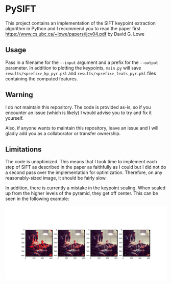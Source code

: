 # PySIFT

This project contains an implementation of the SIFT keypoint extraction algorithm in Python and I recommend you to read the paper first https://www.cs.ubc.ca/~lowe/papers/ijcv04.pdf by David G. Lowe

## Usage

Pass in a filename for the `--input` argument and a prefix for the `--output` parameter. In addition to plotting the keypoints, `main.py` will save `results/<prefix>_kp_pyr.pkl` and `results/<prefix>_feats_pyr.pkl` files containing the computed features.

## Warning

I do not maintain this repository. The code is provided as-is, so if you encounter an issue (which is likely) I would advise you to try and fix it yourself.

Also, if anyone wants to maintain this repository, leave an issue and I will gladly add you as a collaborator or transfer ownership.

## Limitations 

The code is unoptimized. This means that I took time to implement each step of SIFT as described in the paper as faithfully as I could but I did not do a second pass over the implementation for optimization. Therefore, on any reasonably-sized image, it should be fairly slow.

In addition, there is currently a mistake in the keypoint scaling. When scaled up from the higher levels of the pyramid, they get off center. This can be seen in the following example:



![example](example.png)

